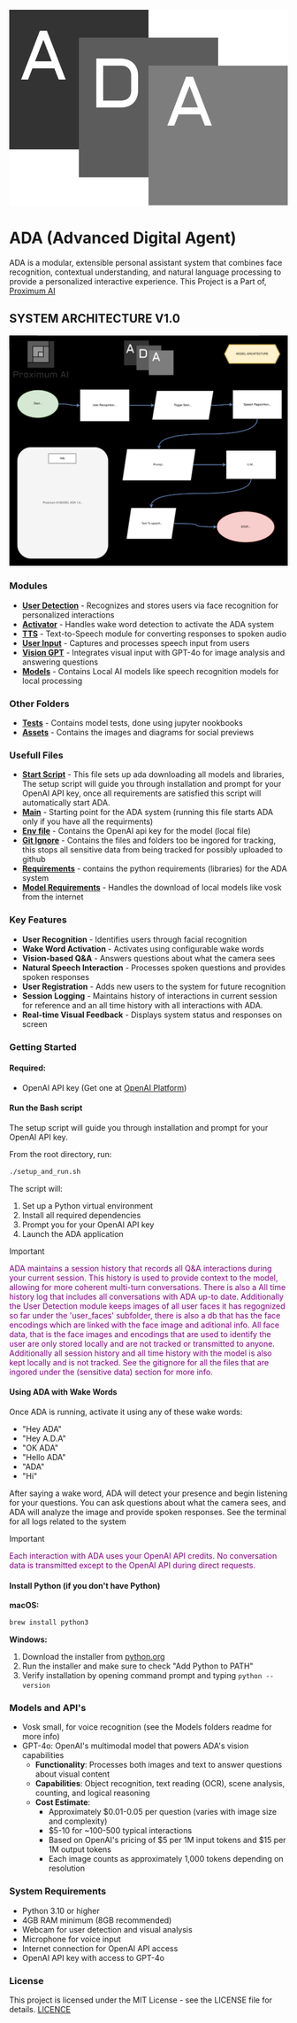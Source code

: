 ![model](assets/adalogo.svg)

# ADA (Advanced Digital Agent)

ADA is a modular, extensible personal assistant system that combines face recognition, contextual understanding, and natural language processing to provide a personalized interactive experience. This Project is a Part of,
[Proximum AI](https://github.com/Proximum-AI)

## **SYSTEM ARCHITECTURE V1.0**

![model](assets/ada.svg)


### Modules

- [**User Detection**](User_Detection/) - Recognizes and stores users via face recognition for personalized interactions
- [**Activator**](Activator/) - Handles wake word detection to activate the ADA system
- [**TTS**](TTS/) - Text-to-Speech module for converting responses to spoken audio
- [**User Input**](User_Input/) - Captures and processes speech input from users
- [**Vision GPT**](Vision_GPT/) - Integrates visual input with GPT-4o for image analysis and answering questions
- [**Models**](Models/) - Contains Local AI models like speech recognition models for local processing

### Other Folders
- [**Tests**](tests/) - Contains model tests, done using jupyter nookbooks
- [**Assets**](assets/) - Contains the images and diagrams for social previews

### Usefull Files
- [**Start Script**](setup_and_run.sh) - This file sets up ada downloading all models and libraries, The setup script will guide you through installation and prompt for your OpenAI API key, once all requirements are satisfied this script will automatically start ADA.
- [**Main**](main.py) - Starting point for the ADA system (running this file starts ADA only if you have all the requirments)
- [**Env file**](.env) - Contains the OpenAI api key for the model (local file)
- [**Git Ignore**](.gitignore) - Contains the files and folders too be ingored for tracking, this stops all sensitive data from being tracked for possibly uploaded to github
- [**Requirements**](requirements.txt) - contains the python requirements (libraries) for the ADA system
- [**Model Requirements**](model_requirements.py) - Handles the download of local models like vosk from the internet

### Key Features

- **User Recognition** - Identifies users through facial recognition
- **Wake Word Activation** - Activates using configurable wake words
- **Vision-based Q&A** - Answers questions about what the camera sees
- **Natural Speech Interaction** - Processes spoken questions and provides spoken responses
- **User Registration** - Adds new users to the system for future recognition
- **Session Logging** - Maintains history of interactions in current session for reference and an all time history with all interactions with ADA.
- **Real-time Visual Feedback** - Displays system status and responses on screen

### Getting Started

#### Required:
- OpenAI API key (Get one at [OpenAI Platform](https://platform.openai.com/))

#### Run the Bash script
The setup script will guide you through installation and prompt for your OpenAI API key.

From the root directory, run:
```bash
./setup_and_run.sh
```

The script will:
1. Set up a Python virtual environment
2. Install all required dependencies
3. Prompt you for your OpenAI API key
4. Launch the ADA application

> [!IMPORTANT]
> <span style="color:purple">ADA maintains a session history that records all Q&A interactions during your current session. This history is used to provide context to the model, allowing for more coherent multi-turn conversations. There is also a All time history log that includes all conversations with ADA up-to date. Additionally the User Detection module keeps images of all user faces it has regognized so far under the 'user_faces' subfolder, there is also a db that has the face encodings which are linked with the face image and aditional info. All face data, that is the face images and encodings that are used to identify the user are only stored locally and are not tracked or transmitted to anyone. Additionally all session history and all time history with the model is also kept locally and is not tracked. See the gitignore for all the files that are ingored under the (sensitive data) section for more info.</span>



#### Using ADA with Wake Words
Once ADA is running, activate it using any of these wake words:
- "Hey ADA"
- "Hey A.D.A"
- "OK ADA"
- "Hello ADA"
- "ADA"
- "Hi"

After saying a wake word, ADA will detect your presence and begin listening for your questions. You can ask questions about what the camera sees, and ADA will analyze the image and provide spoken responses. See the terminal for all logs related to the system

> [!IMPORTANT]
> <span style="color:purple">Each interaction with ADA uses your OpenAI API credits. No conversation data is transmitted except to the OpenAI API during direct requests.</span>

#### Install Python (if you don't have Python)

**macOS:**
```bash
brew install python3
```

**Windows:**
1. Download the installer from [python.org](https://www.python.org/downloads/)
2. Run the installer and make sure to check "Add Python to PATH"
3. Verify installation by opening command prompt and typing `python --version`

### Models and API's
- Vosk small, for voice recognition (see the Models folders readme for more info)
- GPT-4o: OpenAI's multimodal model that powers ADA's vision capabilities
  - **Functionality**: Processes both images and text to answer questions about visual content
  - **Capabilities**: Object recognition, text reading (OCR), scene analysis, counting, and logical reasoning
  - **Cost Estimate**: 
    - Approximately $0.01-0.05 per question (varies with image size and complexity)
    - $5-10 for ~100-500 typical interactions
    - Based on OpenAI's pricing of $5 per 1M input tokens and $15 per 1M output tokens
    - Each image counts as approximately 1,000 tokens depending on resolution

### System Requirements

- Python 3.10 or higher
- 4GB RAM minimum (8GB recommended)
- Webcam for user detection and visual analysis
- Microphone for voice input
- Internet connection for OpenAI API access
- OpenAI API key with access to GPT-4o

### License

This project is licensed under the MIT License - see the LICENSE file for details.
[LICENCE](LICENSE)
